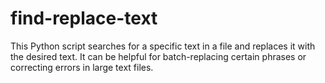 # find-replace-text

This Python script searches for a specific text in a file and replaces it with the desired text. It can be helpful for batch-replacing certain phrases or correcting errors in large text files.

